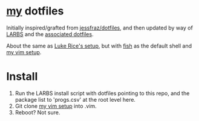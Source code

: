 # [my](https://lachlankermode.com) dotfiles

Initially inspired/grafted from
[jessfraz/dotfiles](https://github.com/jessfraz/dotfiles), and then updated by
way of [LARBS](https://larbs.xyz) and the [associated
dotfiles](https://github.com/LukeSmithxyz/voidrice).

About the same as [Luke Rice's
setup](https://videos.lukesmith.xyz/videos/watch/f6b78db7-b368-4647-bc64-28c08fff1988),
but with [fish](https://fishshell.com/) as the default shell and [my vim setup](https://github.com/breezykermo/.vim).

# Install 
1. Run the LARBS install script with dotfiles pointing to this repo, and the
   package list to 'progs.csv' at the root level here.
2. Git clone [my vim setup](https://github.com/breezykermo/.vim) into .vim.
3. Reboot? Not sure.
